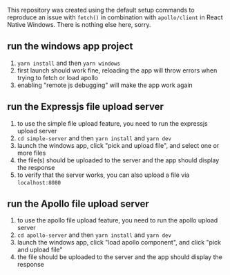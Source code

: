 This repository was created using the default setup commands to reproduce an issue with `fetch()` in combination with `apollo/client` in React Native Windows. There is nothing else here, sorry.

## run the windows app project

1. `yarn install` and then `yarn windows`
2. first launch should work fine, reloading the app will throw errors when trying to fetch or load apollo
3. enabling "remote js debugging" will make the app work again

## run the Expressjs file upload server

1. to use the simple file upload feature, you need to run the expressjs upload server
2. `cd simple-server` and then `yarn install` and `yarn dev`
3. launch the windows app, click "pick and upload file", and select one or more files
4. the file(s) should be uploaded to the server and the app should display the response
5. to verify that the server works, you can also upload a file via `localhost:8080`

## run the Apollo file upload server

1. to use the apollo file upload feature, you need to run the apollo upload server
2. `cd apollo-server` and then `yarn install` and `yarn dev`
3. launch the windows app, click "load apollo component", and click "pick and upload file"
4. the file should be uploaded to the server and the app should display the response
